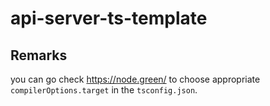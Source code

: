 # api-server-ts-template

## Remarks

you can go check https://node.green/ to choose appropriate `compilerOptions.target` in the `tsconfig.json`.

